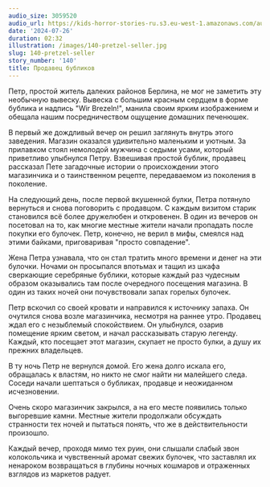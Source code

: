```yaml
---
audio_size: 3059520
audio_url: https://kids-horror-stories-ru.s3.eu-west-1.amazonaws.com/audio/140-pretzel-seller.mp3
date: '2024-07-26'
duration: 02:32
illustration: /images/140-pretzel-seller.jpg
slug: 140-pretzel-seller
story_number: '140'
title: Продавец бубликов
---
```


Петр, простой житель далеких районов Берлина, не мог не заметить эту необычную вывеску. Вывеска с большим красным сердцем в форме бублика и надпись "Wir Brezeln!", манила своим ярким изображением и обещала нашим посредничеством ощущение домашних печенюшек. 

В первый же дождливый вечер он решил заглянуть внутрь этого заведения. Магазин оказался удивительно маленьким и уютным. За прилавком стоял немолодой мужчина с седыми усами, который приветливо улыбнулся Петру. Взвешивая простой бублик, продавец рассказал Пете загадочные истории о происхождении этого магазинчика и о таинственном рецепте, передаваемом из поколения в поколение.

На следующий день, после первой вкушенной булки, Петра потянуло вернуться и снова поговорить с продавцом. С каждым визитом старик становился всё более дружелюбен и откровенен. В один из вечеров он посетовал на то, как многие местные жители начали пропадать после покупки его булочек. Петр, конечно, не верил в мифы, смеялся над этими байками, приговаривая "просто совпадение".

Жена Петра узнавала, что он стал тратить много времени и денег на эти булочки. Ночами он просыпался впотьмах и тащил из шкафа сверкающие серебряные бублики, которые каждый раз чудесным образом оказывались там после очередного посещения магазина. В один из таких ночей они почувствовали запах горелых булочек.

Петр вскочил со своей кровати и направился к источнику запаха. Он очутился снова возле магазинчика, несмотря на раннее утро. Продавец ждал его с незыблемый спокойствием. Он улыбнулся, озарив помещение ярким светом, и начал рассказывать старую легенду. Каждый, кто посещает этот магазин, скупает не просто булки, а душу их прежних владельцев.

В ту ночь Петр не вернулся домой. Его жена долго искала его, обращалась к властям, но никто не смог найти ни малейшего следа. Соседи начали шептаться о бубликах, продавце и неожиданном исчезновении. 

Очень скоро магазинчик закрылся, а на его месте появились только выгоревшие камни. Местные жители продолжали обсуждать странности тех ночей и пытаться понять, что же в действительности произошло. 

Каждый вечер, проходя мимо тех руин, они слышали слабый звон колокольчика и чувственный аромат свежих булочек, что заставлял их ненароком возвращаться в глубины ночных кошмаров и отраженных взглядов из маркетов радует.